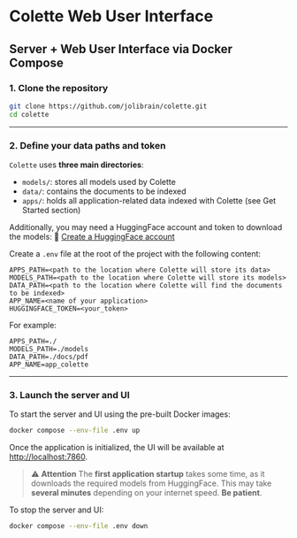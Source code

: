 # Colette Web User Interface

## Server + Web User Interface via Docker Compose

### 1. Clone the repository

```bash
git clone https://github.com/jolibrain/colette.git
cd colette
```

---

### 2. Define your data paths and token

`Colette` uses **three main directories**:

- `models/`: stores all models used by Colette
- `data/`: contains the documents to be indexed
- `apps/`: holds all application-related data indexed with Colette (see Get Started section)

Additionally, you may need a HuggingFace account and token to download the models:
🔗 [Create a HuggingFace account](https://huggingface.co/join)

Create a `.env` file at the root of the project with the following content:

```
APPS_PATH=<path to the location where Colette will store its data>
MODELS_PATH=<path to the location where Colette will store its models>
DATA_PATH=<path to the location where Colette will find the documents to be indexed>
APP_NAME=<name of your application>
HUGGINGFACE_TOKEN=<your_token>
```

For example:

```
APPS_PATH=./
MODELS_PATH=./models
DATA_PATH=./docs/pdf
APP_NAME=app_colette
```

---

### 3. Launch the server and UI

To start the server and UI using the pre-built Docker images:

```bash
docker compose --env-file .env up
```

Once the application is initialized, the UI will be available at [http://localhost:7860](http://localhost:7860).

> ⚠️ **Attention**
> The **first application startup** takes some time, as it downloads the required models from HuggingFace.
> This may take **several minutes** depending on your internet speed. **Be patient**.

To stop the server and UI:

```bash
docker compose --env-file .env down
```
